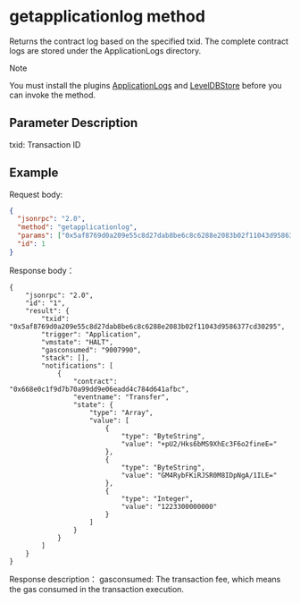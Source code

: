 # getapplicationlog method

Returns the contract log based on the specified txid. The complete contract logs are stored under the ApplicationLogs directory.

> [!Note]
>
> You must install the plugins [ApplicationLogs](https://github.com/neo-project/neo-modules/releases) and [LevelDBStore](https://github.com/neo-project/neo-modules/releases) before you can invoke the method.

## Parameter Description

txid: Transaction ID

## Example

Request body:

```json
{
  "jsonrpc": "2.0",
  "method": "getapplicationlog",
  "params": ["0x5af8769d0a209e55c8d27dab8be6c8c6288e2083b02f11043d9586377cd30295"],
  "id": 1
}
```

Response body：

```
{
    "jsonrpc": "2.0",
    "id": "1",
    "result": {
        "txid": "0x5af8769d0a209e55c8d27dab8be6c8c6288e2083b02f11043d9586377cd30295",
        "trigger": "Application",
        "vmstate": "HALT",
        "gasconsumed": "9007990",
        "stack": [],
        "notifications": [
            {
                "contract": "0x668e0c1f9d7b70a99dd9e06eadd4c784d641afbc",
                "eventname": "Transfer",
                "state": {
                    "type": "Array",
                    "value": [
                        {
                            "type": "ByteString",
                            "value": "+pU2/Hks6bMS9XhEc3F6o2fineE="
                        },
                        {
                            "type": "ByteString",
                            "value": "GM4RybFKiRJSR0M8IDpNgA/1ILE="
                        },
                        {
                            "type": "Integer",
                            "value": "1223300000000"
                        }
                    ]
                }
            }
        ]
    }
}
```

Response description：
gasconsumed: The transaction fee, which means the gas consumed in the transaction execution. 


